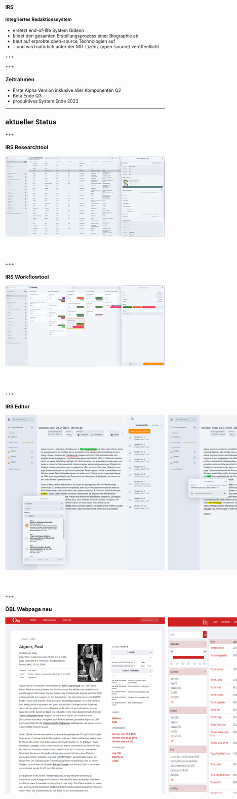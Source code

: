 ### IRS
#### Integriertes Redaktionssystem
- ersetzt end-of-life System Gideon<!-- .element: class="fragment" -->
- bildet den gesamten Erstellungsprozess einer Biographie ab<!-- .element: class="fragment" -->
- baut auf erprobte open-source Technologien auf<!-- .element: class="fragment" -->
- ...und wird natürlich unter der MIT Lizenz (open-source) veröffentlicht<!-- .element: class="fragment" -->

+++

<span class="fragment"></span>
<span class="fragment"></span>
<span class="fragment"></span>
<span class="fragment"></span>

<div data-animate data-src="images/irs_structure_de.drawio.svg">
<!--
{ "setup": [
{ "element": "#cell-5, #cell-14, #cell-6, #cell-15, #cell-16, #cell-7, #cell-17, #cell-8, #cell-9, #cell-2", "modifier": "attr", "parameters": [ {"class": "fragment", "data-fragment-index": "0"} ] },
{ "element": "#cell-12, #cell-3, #cell-10", "modifier": "attr", "parameters": [ {"class": "fragment", "data-fragment-index": "1"} ] },
{ "element": "#cell-13, #cell-4, #cell-11", "modifier": "attr", "parameters": [ {"class": "fragment", "data-fragment-index": "2"} ] },
{ "element": "#cell-25, #cell-24", "modifier": "attr", "parameters": [ {"class": "fragment", "data-fragment-index": "3"} ] }
]}
-->
</div>

+++

### Zeitrahmen
- Erste Alpha Version inklusive aller Komponenten Q2<!-- .element: class="fragment" -->
- Beta Ende Q3<!-- .element: class="fragment" -->
- produktives System Ende 2023<!-- .element: class="fragment" -->

---

## aktueller Status

+++

### IRS Researchtool

<img class="r-stretch" style="margin-bottom:60px" src="images/screenshot_irs_researchtool.png">

+++

### IRS Workflowtool

<img class="r-stretch" style="margin-bottom:60px" src="images/screenshot_irs_workflow_2.png">

+++

### IRS Editor

<div class="r-stretch" style="display: flex;">
<img style="margin-bottom:60px; flex: 1; margin-right: 5px;" src="images/screenshot-irs-editor-v1.png">
<img style="margin-bottom:60px; flex: 1; margin-left: 5px" src="images/screenshot-irs-editor-v2.png">
</div>

+++

### ÖBL Webpage neu

<div class="r-stretch" style="display: flex;">
<img class="r-stretch" style="margin-bottom:60px;flex: 1;margin-right: 5px;" src="images/screenshot_oebl_aigner_page.png">
<img class="r-stretch" style="margin-bottom:60px;flex: 1;margin-left: 5px;" src="images/screenshot-oebl-apis-search.png">
</div>